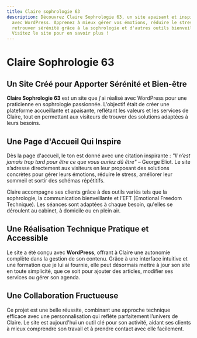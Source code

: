 ```yaml
---
title: Claire sophrologie 63
description: Découvrez Claire Sophrologie 63, un site apaisant et inspirant créé
  avec WordPress. Apprenez à mieux gérer vos émotions, réduire le stress et
  retrouver sérénité grâce à la sophrologie et d'autres outils bienveillants.
  Visitez le site pour en savoir plus !
---
```


# Claire Sophrologie 63

## Un Site Créé pour Apporter Sérénité et Bien-être

**Claire Sophrologie 63** est un site que j'ai réalisé avec WordPress pour une praticienne en sophrologie passionnée. L'objectif était de créer une plateforme accueillante et apaisante, reflétant les valeurs et les services de Claire, tout en permettant aux visiteurs de trouver des solutions adaptées à leurs besoins.

## Une Page d'Accueil Qui Inspire

Dès la page d'accueil, le ton est donné avec une citation inspirante : *"Il n’est jamais trop tard pour être ce que vous auriez dû être"* – George Eliot. Le site s’adresse directement aux visiteurs en leur proposant des solutions concrètes pour gérer leurs émotions, réduire le stress, améliorer leur sommeil et sortir des schémas répétitifs.

Claire accompagne ses clients grâce à des outils variés tels que la sophrologie, la communication bienveillante et l’EFT (Emotional Freedom Technique). Les séances sont adaptées à chaque besoin, qu'elles se déroulent au cabinet, à domicile ou en plein air.

## Une Réalisation Technique Pratique et Accessible

Le site a été conçu avec **WordPress**, offrant à Claire une autonomie complète dans la gestion de son contenu. Grâce à une interface intuitive et une formation que je lui ai fournie, elle peut désormais mettre à jour son site en toute simplicité, que ce soit pour ajouter des articles, modifier ses services ou gérer son agenda.

## Une Collaboration Fructueuse

Ce projet est une belle réussite, combinant une approche technique efficace avec une personnalisation qui reflète parfaitement l’univers de Claire. Le site est aujourd'hui un outil clé pour son activité, aidant ses clients à mieux comprendre son travail et à prendre contact avec elle facilement.
